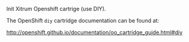 Init Xitrum Openshift cartrige (use DIY).

The OpenShift `diy` cartridge documentation can be found at:

http://openshift.github.io/documentation/oo_cartridge_guide.html#diy
